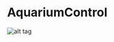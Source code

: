 AquariumControl
===============

![alt tag](http://notizblog.files.wordpress.com/2014/01/overview.png)
